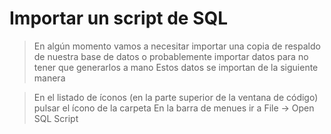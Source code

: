 # Importar un script de SQL

> En algún momento vamos a necesitar importar una copia de respaldo de nuestra base de datos o probablemente importar datos para no tener que generarlos a mano
> Estos datos se importan de la siguiente manera

> En el listado de íconos (en la parte superior de la ventana de código) pulsar el ícono de la carpeta
> En la barra de menues ir a File -> Open SQL Script
